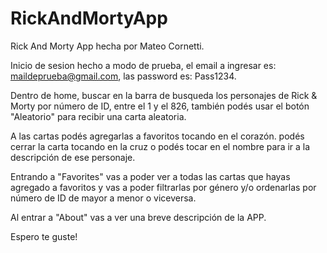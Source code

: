 # RickAndMortyApp
Rick And Morty App hecha por Mateo Cornetti.

Inicio de sesion hecho a modo de prueba, el email a ingresar es: maildeprueba@gmail.com, las password es: Pass1234.

Dentro de home, buscar en la barra de busqueda los personajes de Rick & Morty por número de ID, entre el 1 y el 826,
también podés usar el botón "Aleatorio" para recibir una carta aleatoria.

A las cartas podés agregarlas a favoritos tocando en el corazón. podés cerrar la carta tocando en la cruz o podés tocar en el nombre para ir a la descripción de ese personaje.

Entrando a "Favorites" vas a poder ver a todas las cartas que hayas agregado a favoritos y vas a poder filtrarlas por género y/o ordenarlas por número de ID de mayor a menor o viceversa.

Al entrar a "About" vas a ver una breve descripción de la APP.

Espero te guste!
